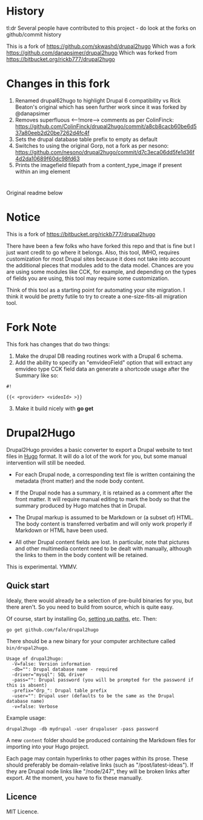 # History
tl:dr Several people have contributed to this project - do look at the forks on github/commit history

This is a fork of https://github.com/skwashd/drupal2hugo
Which was a fork https://github.com/danapsimer/drupal2hugo
Which was forked from https://bitbucket.org/rickb777/drupal2hugo

# Changes in this fork
1. Renamed drupal62hugo to highlight Drupal 6 compatibility vs Rick Beaton's original which has seen further work since it was forked by @danapsimer
2. Removes superfluous <--!more--> comments as per ColinFinck:
https://github.com/ColinFinck/drupal2hugo/commit/a8cb8cacb60be6d537a80eeb2d20be7262d4fc4f
3. Sets the drupal database table prefix to empty as default
4. Switches to using the original Gorp, not a fork as per nesono:
https://github.com/nesono/drupal2hugo/commit/d7c3eca06dd5fe1d36f4d2da10689f60dc98fd63
5. Prints the imagefield filepath from a content_type_image if present within an img element


#
Original readme below
#

# Notice
This is a fork of https://bitbucket.org/rickb777/drupal2hugo

There have been a few folks who have forked this repo and that is fine but I just want credit to go where it belongs.  Also, this tool, IMHO, requires customization for most Drupal sites because it does not take into account the additional pieces that modules add to the data model.  Chances are you are using some modules like CCK, for example, and depending on the types of fields you are using, this tool may require some customization.

Think of this tool as a starting point for automating your site migration.  I think it would be pretty futile to try to create a one-size-fits-all migration tool.

# Fork Note
This fork has changes that do two things:

1. Make the drupal DB reading routines work with a Drupal 6 schema.
2. Add the ability to specify an "emvideoField" option that will extract any emvideo type CCK field data an generate a shortcode usage after the Summary like so: 
  ```
  #!
  
  {{< <provider> <videoId> >}}
  ```
3. Make it build nicely with **go get**


# Drupal2Hugo

Drupal2Hugo provides a basic converter to export a Drupal website to text files in [Hugo](http://gohugo.io/) format. 
It will do a lot of the work for you, but some manual intervention will still be needed.

* For each Drupal node, a corresponding text file is written containing the metadata (front matter)
  and the node body content.

* If the Drupal node has a summary, it is retained as a comment after the front matter. It will require
  manual editing to mark the body so that the summary produced by Hugo matches that in Drupal.

* The Drupal markup is assumed to be Markdown or (a subset of) HTML. The body content is transferred verbatim
  and will only work properly if Markdown or HTML have been used.

* All other Drupal content fields are lost. In particular, note that pictures and other multimedia content
  need to be dealt with manually, although the links to them in the body content will be retained.

This is experimental. YMMV.

## Quick start

Idealy, there would already be a selection of pre-build binaries for you, but there aren't. So you need to build
from source, which is quite easy.

Of course, start by installing Go, [setting up paths](http://golang.org/doc/code.html), etc. Then:

    go get github.com/fale/drupal2hugo

There should be a new binary for your computer architecture called `bin/drupal2hugo`.

    Usage of drupal2hugo:
      -V=false: Version information
      -db="": Drupal database name - required
      -driver="mysql": SQL driver
      -pass="": Drupal password (you will be prompted for the password if this is absent)
      -prefix="drp_": Drupal table prefix
      -user="": Drupal user (defaults to be the same as the Drupal database name)
      -v=false: Verbose

Example usage:

    drupal2hugo -db mydrupal -user drupaluser -pass password

A new `content` folder should be produced containing the Markdown files for importing into your Hugo project.

Each page may contain hyperlinks to other pages within its prose. These should preferably be domain-relative links 
(such as "/post/latest-ideas"). If they are Drupal node links like "/node/247", they will be broken links after
export. At the moment, you have to fix these manually.

## Licence

MIT Licence.
